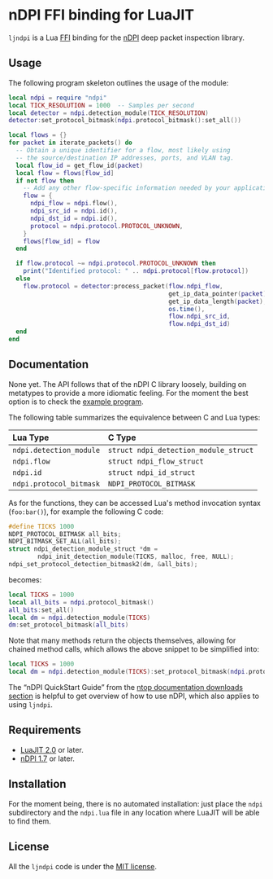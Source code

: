 # nDPI FFI binding for LuaJIT

`ljndpi` is a Lua [FFI](http://luajit.org/ext_ffi.html) binding for the
[nDPI][ndpi] deep packet inspection library.

## Usage

The following program skeleton outlines the usage of the module:

```lua
local ndpi = require "ndpi"
local TICK_RESOLUTION = 1000  -- Samples per second
local detector = ndpi.detection_module(TICK_RESOLUTION)
detector:set_protocol_bitmask(ndpi.protocol_bitmask():set_all())

local flows = {}
for packet in iterate_packets() do
  -- Obtain a unique identifier for a flow, most likely using
  -- the source/destination IP addresses, ports, and VLAN tag.
  local flow_id = get_flow_id(packet)
  local flow = flows[flow_id]
  if not flow then
    -- Add any other flow-specific information needed by your application.
    flow = {
      ndpi_flow = ndpi.flow(),
      ndpi_src_id = ndpi.id(),
      ndpi_dst_id = ndpi.id(),
      protocol = ndpi.protocol.PROTOCOL_UNKNOWN,
    }
    flows[flow_id] = flow
  end

  if flow.protocol ~= ndpi.protocol.PROTOCOL_UNKNOWN then
    print("Identified protocol: " .. ndpi.protocol[flow.protocol])
  else
    flow.protocol = detector:process_packet(flow.ndpi_flow,
                                            get_ip_data_pointer(packet),
                                            get_ip_data_length(packet),
                                            os.time(),
                                            flow.ndpi_src_id,
                                            flow.ndpi_dst_id)
  end
end
```

## Documentation

None yet. The API follows that of the nDPI C library loosely, building on
metatypes to provide a more idiomatic feeling. For the moment the best option
is to check the [example
program](https://github.com/aperezdc/ljndpi/blob/master/examples/readpcap).

The following table summarizes the equivalence between C and Lua types:

| Lua Type | C Type |
|:---------|:-------|
| `ndpi.detection_module` | `struct ndpi_detection_module_struct` |
| `ndpi.flow` | `struct ndpi_flow_struct` |
| `ndpi.id` | `struct ndpi_id_struct` |
| `ndpi.protocol_bitmask` | `NDPI_PROTOCOL_BITMASK` |

As for the functions, they can be accessed Lua's method invocation syntax
(`foo:bar()`), for example the following C code:

```c
#define TICKS 1000
NDPI_PROTOCOL_BITMASK all_bits;
NDPI_BITMASK_SET_ALL(all_bits);
struct ndpi_detection_module_struct *dm =
        ndpi_init_detection_module(TICKS, malloc, free, NULL);
ndpi_set_protocol_detection_bitmask2(dm, &all_bits);
```

becomes:

```lua
local TICKS = 1000
local all_bits = ndpi.protocol_bitmask()
all_bits:set_all()
local dm = ndpi.detection_module(TICKS)
dm:set_protocol_bitmask(all_bits)
```

Note that many methods return the objects themselves, allowing for chained
method calls, which allows the above snippet to be simplified into:

```lua
local TICKS = 1000
local dm = ndpi.detection_module(TICKS):set_protocol_bitmask(ndpi.protocol_bitmask():set_all())
```

The “nDPI QuickStart Guide” from the
[ntop documentation downloads
section](http://www.ntop.org/support/documentation/documentation/) is helpful
to get overview of how to use nDPI, which also applies to using `ljndpi`.


## Requirements

* [LuaJIT 2.0](http://www.luajit.org) or later.
* [nDPI 1.7][ndpi] or later.

## Installation

For the moment being, there is no automated installation: just place the
`ndpi` subdirectory and the `ndpi.lua` file in any location where LuaJIT
will be able to find them.

## License

All the `ljndpi` code is under the [MIT license](http://opensource.org/licenses/mit).


[ndpi]: http://www.ntop.org/products/deep-packet-inspection/ndpi/
